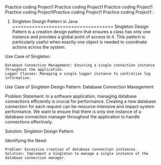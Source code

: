 Practice coding Project1
Practice coding Project1
Practice coding Project1
Practice coding Project1Practice coding Project1
Practice coding Project1
:

1. Singleton Design Pattern in Java:
====================================
Singleton Design Pattern is a creation design pattern that ensures a class has only
one instance and provides a global point of access to it. This pattern is particularly useful
when exactly one object is needed to coordinate actions across the system.

Use Case of Singleton:

    Database Connection Management: Ensuring a single connection instance throughout the application.
    Logger Classes: Managing a single logger instance to centralize log information.


Use Case of Singleton Design Pattern: Database Connection Management

Problem Statement: In a software application, managing database connections efficiently is crucial for performance. Creating a new database connection for each request can be resource-intensive and impact system performance. We want to ensure that there is only one instance of a database connection manager throughout the application to handle connections effectively.

Solution: Singleton Design Pattern

Identifying the Need:

    Problem: Excessive creation of database connection instances.
    Solution: Implement a Singleton to manage a single instance of the database connection manager.



